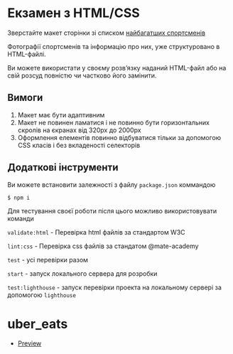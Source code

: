 # Екзамен з HTML/CSS

Зверстайте макет сторінки зі списком [найбагатших спортсменів](https://www.figma.com/file/fs0dfZUONmT5PbHszXzM8qar/Athletes?node-id=0%3A1)

Фотографії спортсменів та інформацію про них, уже структуровано в HTML-файлі.

Ви можете використати у своєму розв’язку наданий HTML-файл або на свій розсуд повністю чи частково його замінити.

## Вимоги

1. Макет має бути адаптивним
1. Макет не повинен ламатися і не повинно бути горизонтальних скролів на єкранах від 320px до 2000px
1. Оформлення елементів повинно відбуватися тільки за допомогою CSS класів і без вкладеності селекторів

## Додаткові інструменти

Ви можете встановити залежності з файлу `package.json` коммандою

```sh
$ npm i
```

Для тестування своєї роботи після цього можливо використовувати команди

`validate:html` - Перевірка html файлів за стандартом W3C

`lint:css` - Перевірка css файлів за стандатом @mate-academy

`test` - усі перевірки разом

`start` - запуск локального сервера для розробки

`test:lighthouse` - запуск перевірки проекта на локальному сервері за допомогою `lighthouse`


# uber_eats
 - [Preview](https://volodpj.github.io/exam/)